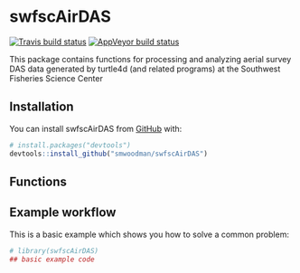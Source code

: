 
<!-- README.md is generated from README.Rmd. Please edit that file -->

# swfscAirDAS

<!-- badges: start -->

[![Travis build
status](https://travis-ci.org/smwoodman/swfscAirDAS.svg?branch=master)](https://travis-ci.org/smwoodman/swfscAirDAS)
[![AppVeyor build
status](https://ci.appveyor.com/api/projects/status/github/smwoodman/swfscAirDAS?branch=master&svg=true)](https://ci.appveyor.com/project/smwoodman/swfscAirDAS)
<!-- badges: end -->

This package contains functions for processing and analyzing aerial
survey DAS data generated by turtle4d (and related programs) at the
Southwest Fisheries Science Center

## Installation

You can install swfscAirDAS from [GitHub](https://github.com/) with:

``` r
# install.packages("devtools")
devtools::install_github("smwoodman/swfscAirDAS")
```

## Functions

## Example workflow

This is a basic example which shows you how to solve a common problem:

``` r
# library(swfscAirDAS)
## basic example code
```
